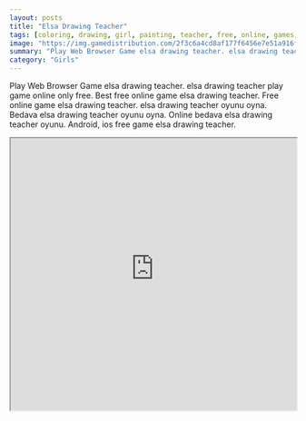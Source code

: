 ```yaml
---
layout: posts
title: "Elsa Drawing Teacher"
tags: [coloring, drawing, girl, painting, teacher, free, online, games, oyna, game, free, games, play, play, games]
image: "https://img.gamedistribution.com/2f3c6a4cd8af177f6456e7e51a916ff3.jpg"
summary: "Play Web Browser Game elsa drawing teacher. elsa drawing teacher play game online only free. Best free online game elsa drawing teacher. Free online game elsa drawing teacher. elsa drawing teacher oyunu oyna. Bedava elsa drawing teacher oyunu oyna. Online bedava elsa drawing teacher oyunu. Android, ios free game elsa drawing teacher."
category: "Girls"
---
```


Play Web Browser Game elsa drawing teacher. elsa drawing teacher play game online only free. Best free online game elsa drawing teacher. Free online game elsa drawing teacher. elsa drawing teacher oyunu oyna. Bedava elsa drawing teacher oyunu oyna. Online bedava elsa drawing teacher oyunu. Android, ios free game elsa drawing teacher.

<iframe width="100%" height="480px;" src="https://flash.gamedistribution.com?game=2f3c6a4cd8af177f6456e7e51a916ff3"></iframe>